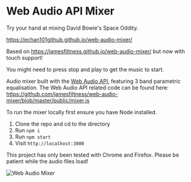 # Web Audio API Mixer

Try your hand at mixing David Bowie's Space Oddity.

https://echan101github.github.io/web-audio-mixer/

Based on https://jamesfiltness.github.io/web-audio-mixer/ but now with touch support!

You might need to press stop and play to get the music to start.

Audio mixer built with the [Web Audio API](https://developer.mozilla.org/en-US/docs/Web/API/Web_Audio_API), featuring 3 band parametric equalisation. The Web Audio API related code can be found here: https://github.com/jamesfiltness/web-audio-mixer/blob/master/public/mixer.js

To run the mixer locally first ensure you have Node installed.

1. Clone the repo and cd to the directory
2. Run `npm i`
3. Run `npm start`
4. Visit `http://localhost:3000`

This project has only been tested with Chrome and Firefox. Please be patient while the audio files load!

![Web Audio Mixer](/screenshot.png)
